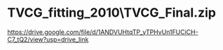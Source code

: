 # TVCG_fitting_2010\TVCG_Final.zip
https://drive.google.com/file/d/1ANDVUHtqTP_yTPHvUn1FUCiCH-C7_tQ2/view?usp=drive_link
